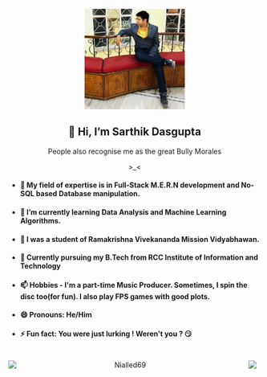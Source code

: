 <p align=center><img src="https://github.com/Nialled69/Nialled69/blob/main/IMG_20200313_163033_180.jpg" height=200 width=200 ></p>

<h2 align=center>👋 Hi, I’m Sarthik Dasgupta </h2>
 
<p align=center> People also recognise me as the great Bully Morales<p>

<p align=center> >_< </p>
 
- #### 👀 My field of expertise is in Full-Stack M.E.R.N development and No-SQL based Database manipulation.
  
- #### 🌱 I’m currently learning Data Analysis and Machine Learning Algorithms.

- #### 🏫 I was a student of Ramakrishna Vivekananda Mission Vidyabhawan.

- #### 🚡 Currently pursuing my B.Tech from RCC Institute of Information and Technology
  
- #### 📫 Hobbies - I'm a part-time Music Producer. Sometimes, I spin the disc too(for fun). I also play FPS games with good plots.
  
- #### 😄 Pronouns: He/Him
  
- #### ⚡ Fun fact: You were just lurking ! Weren't you ? 😏

# 

<p align=center>
  <img align="left" src="https://github-readme-stats.vercel.app/api/top-langs?username=Nialled69&show_icons=true&locale=en&layout=compact" alt="Nialled69" height=200 width=470 />
  <img src="https://github-readme-stats.vercel.app/api?username=Nialled69&show_icons=true&theme=radical&locale=en">
</p>

<!---
Nialled69/Nialled69 is a ✨ special ✨ repository because its `README.md` (this file) appears on your GitHub profile.
You can click the Preview link to take a look at your changes.
--->
